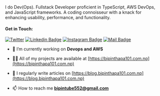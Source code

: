 <p align="left"> I do Dev(Ops). Fullstack Developer proficient in TypeScript, AWS DevOps, and JavaScript frameworks. A coding connoisseur with a knack for enhancing usability, performance, and functionality.</p>

<div>
    <h4>Get in Touch:</h4>
 
[![Twitter](https://img.shields.io/twitter/follow/kaji0x01?style=social)](https://twitter.com/kaji0x01)
[![Linkedin Badge](https://img.shields.io/badge/-Bipin%20Thapa-0e76a8?style=flat&labelColor=0e76a8&logo=linkedin&logoColor=white)](https://www.linkedin.com/in/bipin0x01/) [![Instagram Badge](https://img.shields.io/badge/-@bipintube552-e84393?style=flat&labelColor=e84393&logo=instagram&logoColor=white)](https://www.instagram.com/kaji0x01/) [![Mail Badge](https://img.shields.io/badge/-Bipin%20Thapa-c0392b?style=flat&labelColor=c0392b&logo=gmail&logoColor=white)](mailto:bipintube552@gmail.com)
  
</div>


- 🔭 I’m currently working on **Devops and AWS**

- 👨‍💻 All of my projects are available at [https://bipinthapa101.com.np](https://bipinthapa101.com.np)

- 📝 I regularly write articles on [https://blog.bipinthapa101.com.np](https://blog.bipinthapa101.com.np)

- 📫 How to reach me **bipintube552@gmail.com**
